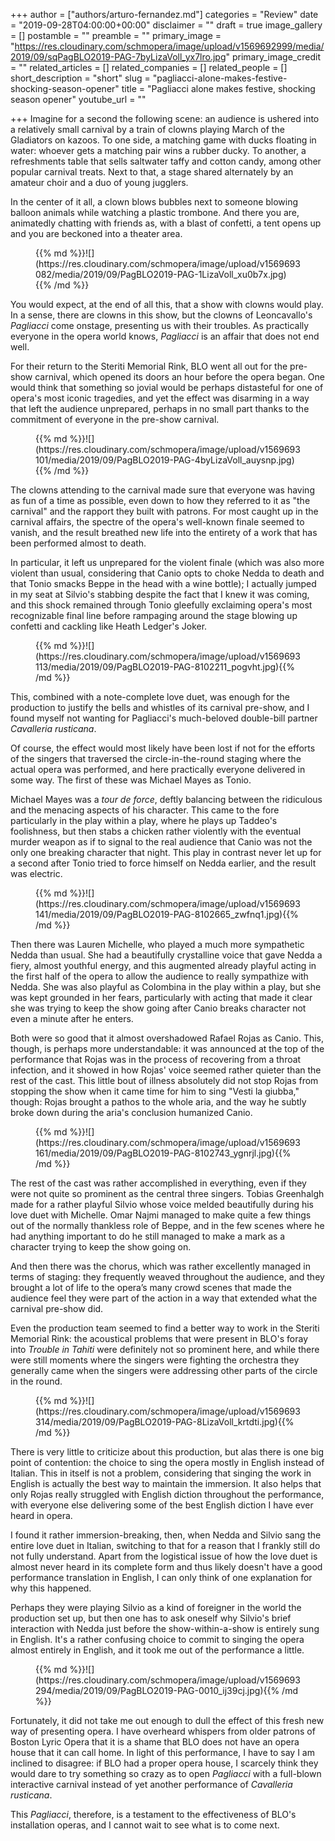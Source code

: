 +++
author = ["authors/arturo-fernandez.md"]
categories = "Review"
date = "2019-09-28T04:00:00+00:00"
disclaimer = ""
draft = true
image_gallery = []
postamble = ""
preamble = ""
primary_image = "https://res.cloudinary.com/schmopera/image/upload/v1569692999/media/2019/09/sqPagBLO2019-PAG-7byLizaVoll_yx7lro.jpg"
primary_image_credit = ""
related_articles = []
related_companies = []
related_people = []
short_description = "short"
slug = "pagliacci-alone-makes-festive-shocking-season-opener"
title = "Pagliacci alone makes festive, shocking season opener"
youtube_url = ""

+++
Imagine for a second the following scene: an audience is ushered into a relatively small carnival by a train of clowns playing March of the Gladiators on kazoos. To one side, a matching game with ducks floating in water: whoever gets a matching pair wins a rubber ducky. To another, a refreshments table that sells saltwater taffy and cotton candy, among other popular carnival treats. Next to that, a stage shared alternately by an amateur choir and a duo of young jugglers. 

In the center of it all, a clown blows bubbles next to someone blowing balloon animals while watching a plastic trombone. And there you are, animatedly chatting with friends as, with a blast of confetti, a tent opens up and you are beckoned into a theater area.

<figure data-type="image">{{% md %}}![](https://res.cloudinary.com/schmopera/image/upload/v1569693082/media/2019/09/PagBLO2019-PAG-1LizaVoll_xu0b7x.jpg){{% /md %}}

<figcaption></figcaption>

</figure>

You would expect, at the end of all this, that a show with clowns would play. In a sense, there are clowns in this show, but the clowns of Leoncavallo's _Pagliacci_ come onstage, presenting us with their troubles. As practically everyone in the opera world knows, _Pagliacci_ is an affair that does not end well.

For their return to the Steriti Memorial Rink, BLO went all out for the pre-show carnival, which opened its doors an hour before the opera began. One would think that something so jovial would be perhaps distasteful for one of opera's most iconic tragedies, and yet the effect was disarming in a way that left the audience unprepared, perhaps in no small part thanks to the commitment of everyone in the pre-show carnival. 

<figure data-type="image">{{% md %}}![](https://res.cloudinary.com/schmopera/image/upload/v1569693101/media/2019/09/PagBLO2019-PAG-4byLizaVoll_auysnp.jpg){{% /md %}}

<figcaption></figcaption>

</figure>

The clowns attending to the carnival made sure that everyone was having as fun of a time as possible, even down to how they referred to it as "the carnival" and the rapport they built with patrons. For most caught up in the carnival affairs, the spectre of the opera's well-known finale seemed to vanish, and the result breathed new life into the entirety of a work that has been performed almost to death. 

In particular, it left us unprepared for the violent finale (which was also more violent than usual, considering that Canio opts to choke Nedda to death and that Tonio smacks Beppe in the head with a wine bottle); I actually jumped in my seat at Silvio's stabbing despite the fact that I knew it was coming, and this shock remained through Tonio gleefully exclaiming opera's most recognizable final line before rampaging around the stage blowing up confetti and cackling like Heath Ledger's Joker.

<figure data-type="image">{{% md %}}![](https://res.cloudinary.com/schmopera/image/upload/v1569693113/media/2019/09/PagBLO2019-PAG-8102211_pogvht.jpg){{% /md %}}

<figcaption></figcaption>

</figure>

This, combined with a note-complete love duet, was enough for the production to justify the bells and whistles of its carnival pre-show, and I found myself not wanting for Pagliacci's much-beloved double-bill partner _Cavalleria rusticana_.

Of course, the effect would most likely have been lost if not for the efforts of the singers that traversed the circle-in-the-round staging where the actual opera was performed, and here practically everyone delivered in some way. The first of these was Michael Mayes as Tonio. 

Michael Mayes was a _tour de force_, deftly balancing between the ridiculous and the menacing aspects of his character. This came to the fore particularly in the play within a play, where he plays up Taddeo's foolishness, but then stabs a chicken rather violently with the eventual murder weapon as if to signal to the real audience that Canio was not the only one breaking character that night. This play in contrast never let up for a second after Tonio tried to force himself on Nedda earlier, and the result was electric.

<figure data-type="image">{{% md %}}![](https://res.cloudinary.com/schmopera/image/upload/v1569693141/media/2019/09/PagBLO2019-PAG-8102665_zwfnq1.jpg){{% /md %}}

<figcaption></figcaption>

</figure>

Then there was Lauren Michelle, who played a much more sympathetic Nedda than usual. She had a beautifully crystalline voice that gave Nedda a fiery, almost youthful energy, and this augmented already playful acting in the first half of the opera to allow the audience to really sympathize with Nedda. She was also playful as Colombina in the play within a play, but she was kept grounded in her fears, particularly with acting that made it clear she was trying to keep the show going after Canio breaks character not even a minute after he enters.

Both were so good that it almost overshadowed Rafael Rojas as Canio. This, though, is perhaps more understandable: it was announced at the top of the performance that Rojas was in the process of recovering from a throat infection, and it showed in how Rojas' voice seemed rather quieter than the rest of the cast. This little bout of illness absolutely did not stop Rojas from stopping the show when it came time for him to sing "Vesti la giubba," though: Rojas brought a pathos to the whole aria, and the way he subtly broke down during the aria's conclusion humanized Canio.

<figure data-type="image">{{% md %}}![](https://res.cloudinary.com/schmopera/image/upload/v1569693161/media/2019/09/PagBLO2019-PAG-8102743_ygnrjl.jpg){{% /md %}}

<figcaption></figcaption>

</figure>

The rest of the cast was rather accomplished in everything, even if they were not quite so prominent as the central three singers. Tobias Greenhalgh made for a rather playful Silvio whose voice melded beautifully during his love duet with Michelle. Omar Najmi managed to make quite a few things out of the normally thankless role of Beppe, and in the few scenes where he had anything important to do he still managed to make a mark as a character trying to keep the show going on. 

And then there was the chorus, which was rather excellently managed in terms of staging: they frequently weaved throughout the audience, and they brought a lot of life to the opera’s many crowd scenes that made the audience feel they were part of the action in a way that extended what the carnival pre-show did. 

Even the production team seemed to find a better way to work in the Steriti Memorial Rink: the acoustical problems that were present in BLO's foray into _Trouble in Tahiti_ were definitely not so prominent here, and while there were still moments where the singers were fighting the orchestra they generally came when the singers were addressing other parts of the circle in the round.

<figure data-type="image">{{% md %}}![](https://res.cloudinary.com/schmopera/image/upload/v1569693314/media/2019/09/PagBLO2019-PAG-8LizaVoll_krtdti.jpg){{% /md %}}

<figcaption></figcaption>

</figure>

There is very little to criticize about this production, but alas there is one big point of contention: the choice to sing the opera mostly in English instead of Italian. This in itself is not a problem, considering that singing the work in English is actually the best way to maintain the immersion. It also helps that only Rojas really struggled with English diction throughout the performance, with everyone else delivering some of the best English diction I have ever heard in opera. 

I found it rather immersion-breaking, then, when Nedda and Silvio sang the entire love duet in Italian, switching to that for a reason that I frankly still do not fully understand. Apart from the logistical issue of how the love duet is almost never heard in its complete form and thus likely doesn't have a good performance translation in English, I can only think of one explanation for why this happened. 

Perhaps they were playing Silvio as a kind of foreigner in the world the production set up, but then one has to ask oneself why Silvio's brief interaction with Nedda just before the show-within-a-show is entirely sung in English. It's a rather confusing choice to commit to singing the opera almost entirely in English, and it took me out of the performance a little.

<figure data-type="image">{{% md %}}![](https://res.cloudinary.com/schmopera/image/upload/v1569693294/media/2019/09/PagBLO2019-PAG-0010_ij39cj.jpg){{% /md %}}

<figcaption></figcaption>

</figure>

Fortunately, it did not take me out enough to dull the effect of this fresh new way of presenting opera. I have overheard whispers from older patrons of Boston Lyric Opera that it is a shame that BLO does not have an opera house that it can call home. In light of this performance, I have to say I am inclined to disagree: if BLO had a proper opera house, I scarcely think they would dare to try something so crazy as to open _Pagliacci_ with a full-blown interactive carnival instead of yet another performance of _Cavalleria rusticana_. 

This _Pagliacci_, therefore, is a testament to the effectiveness of BLO's installation operas, and I cannot wait to see what is to come next.